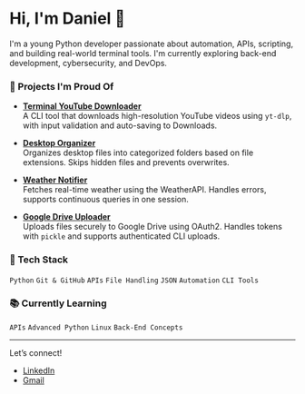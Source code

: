 # Hi, I'm Daniel 👋

I'm a young Python developer passionate about automation, APIs, scripting, and building real-world terminal tools. I'm currently exploring back-end development, cybersecurity, and DevOps.

### 🚀 Projects I'm Proud Of

- [**Terminal YouTube Downloader**](https://github.com/iyendodaniel/YouTube-downloader)  
  A CLI tool that downloads high-resolution YouTube videos using `yt-dlp`, with input validation and auto-saving to Downloads.

- [**Desktop Organizer**](https://github.com/iyendodaniel/Desktop-organizer)  
  Organizes desktop files into categorized folders based on file extensions. Skips hidden files and prevents overwrites.

- [**Weather Notifier**](https://github.com/iyendodaniel/Weather-notifier)  
  Fetches real-time weather using the WeatherAPI. Handles errors, supports continuous queries in one session.

- [**Google Drive Uploader**](https://github.com/iyendodaniel/Google-drive-uploader)  
  Uploads files securely to Google Drive using OAuth2. Handles tokens with `pickle` and supports authenticated CLI uploads.

### 🔧 Tech Stack
`Python` `Git & GitHub` `APIs` `File Handling` `JSON` `Automation` `CLI Tools`

### 📚 Currently Learning
`APIs` `Advanced Python` `Linux` `Back-End Concepts`

---

Let’s connect!
- [LinkedIn](https://linkedin.com/in/danieliyendo)
- [Gmail](iyendodaniel4@gmail.com)
